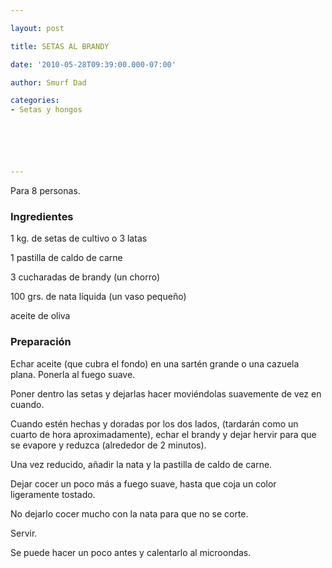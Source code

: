 ```yaml
---

layout: post

title: SETAS AL BRANDY

date: '2010-05-28T09:39:00.000-07:00'

author: Smurf Dad

categories:
- Setas y hongos






---
```


Para 8 personas.

<h3>Ingredientes</h3>

1 kg. de setas de cultivo o 3 latas

1 pastilla de caldo de carne

3 cucharadas de brandy (un chorro)

100 grs. de nata líquida (un vaso pequeño)

aceite de oliva

<h3>Preparación</h3>

Echar aceite (que cubra el fondo) en una sartén grande o una cazuela plana. Ponerla al fuego suave.

Poner dentro las setas y dejarlas hacer moviéndolas suavemente de vez en cuando.

Cuando estén hechas y doradas por los dos lados, (tardarán como un cuarto de hora aproximadamente), echar el brandy y dejar hervir para que se evapore y reduzca (alrededor de 2 minutos).

Una vez reducido, añadir la nata y la pastilla de caldo de carne.

Dejar cocer un poco más a fuego suave, hasta que coja un color ligeramente tostado.

No dejarlo cocer mucho con la nata para que no se corte.

Servir.

Se puede hacer un poco antes y calentarlo al microondas.